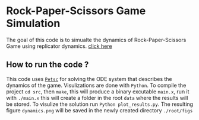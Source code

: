 # Rock-Paper-Scissors Game Simulation 

The goal of this code is to simualte the dynamics of Rock-Paper-Scissors Game using replicator dynamics. [click here](https://nadiah.org/2022/11/29/replicator-numerical)

## How to run the code ? 

This code uses [`Petsc`](https://petsc.org/release/install/) for solving the ODE system that describes the dynamics of the game. Visulizations are done with `Python`. To compile the project `cd src`, then `make`, this will produce a binary excutable `main.x`, run it with `./main.x` this will create a folder in the root `data` where the results will be stored. To visulize the solution run `Python plot_results.py`. The resulting figure `dynamics.png` will be saved in the newly created directory `./root/figs` 